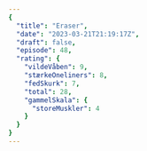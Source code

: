 ```yaml
---
{
  "title": "Eraser",
  "date": "2023-03-21T21:19:17Z",
  "draft": false,
  "episode": 48,
  "rating": {
    "vildeVåben": 9,
    "stærkeOneliners": 8,
    "fedSkurk": 7,
    "total": 28,
    "gammelSkala": {
      "storeMuskler": 4
    }
  }
}
---
```



